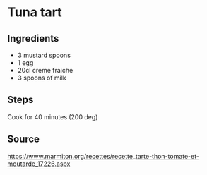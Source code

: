 # Tuna tart

## Ingredients

- 3 mustard spoons
- 1 egg
- 20cl creme fraiche
- 3 spoons of milk


## Steps

Cook for 40 minutes (200 deg)


## Source

https://www.marmiton.org/recettes/recette_tarte-thon-tomate-et-moutarde_17226.aspx

